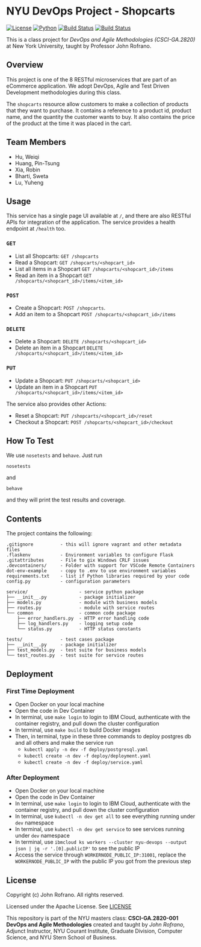 # NYU DevOps Project - Shopcarts

[![License](https://img.shields.io/badge/License-Apache_2.0-blue.svg)](https://opensource.org/licenses/Apache-2.0)
[![Python](https://img.shields.io/badge/Language-Python-blue.svg)](https://python.org/)
[![Build Status](https://github.com/CSCI-GA-2820-FA22-001/shopcarts/actions/workflows/tdd.yml/badge.svg)](https://github.com/CSCI-GA-2820-FA22-001/shopcarts/actions)
[![Build Status](https://github.com/CSCI-GA-2820-FA22-001/shopcarts/actions/workflows/bdd.yml/badge.svg)](https://github.com/CSCI-GA-2820-FA22-001/shopcarts/actions)

This is a class project for *DevOps and Agile Methodologies (CSCI-GA.2820)* at
New York University, taught by Professor John Rofrano.

## Overview

This project is one of the 8 RESTful microservices that are part of an eCommerce
application. We adopt DevOps, Agile and Test Driven Development methodologies during this class.

The `shopcarts` resource allow customers to make a collection of products that they want to purchase. It contains a reference to a product id, product name, and the quantity the customer wants to buy. It also contains the price of the product at the time it was placed in the cart.

## Team Members

- Hu, Weiqi
- Huang, Pin-Tsung
- Xia, Robin
- Bharti, Sweta
- Lu, Yuheng

## Usage
This service has a single page UI available at `/`, and there are also RESTful
APIs for integration of the application. The service provides a health endpoint
at `/health` too.

### `GET`
- List all Shopcarts: `GET /shopcarts`
- Read a Shopcart: `GET /shopcarts/<shopcart_id>`
- List all items in a Shopcart `GET /shopcarts/<shopcart_id>/items`
- Read an item in a Shopcart `GET /shopcarts/<shopcart_id>/items/<item_id>`

### `POST`
- Create a Shopcart: `POST /shopcarts`.
- Add an item to a Shopcart `POST /shopcarts/<shopcart_id>/items`

### `DELETE`
- Delete a Shopcart: `DELETE /shopcarts/<shopcart_id>`
- Delete an item in a Shopcart `DELETE /shopcarts/<shopcart_id>/items/<item_id>`

### `PUT`
- Update a Shopcart: `PUT /shopcarts/<shopcart_id>`
- Update an item in a Shopcart `PUT /shopcarts/<shopcart_id>/items/<item_id>`

The service also provides other Actions:
- Reset a Shopcart: `PUT /shopcarts/<shopcart_id>/reset`
- Checkout a Shopcart: `POST /shopcarts/<shopcart_id>/checkout`


## How To Test
We use `nosetests` and `behave`. Just run
```
nosetests
```
and
```
behave
```
and they will print the test results and coverage.


## Contents

The project contains the following:

```text
.gitignore          - this will ignore vagrant and other metadata files
.flaskenv           - Environment variables to configure Flask
.gitattributes      - File to gix Windows CRLF issues
.devcontainers/     - Folder with support for VSCode Remote Containers
dot-env-example     - copy to .env to use environment variables
requirements.txt    - list if Python libraries required by your code
config.py           - configuration parameters

service/                   - service python package
├── __init__.py            - package initializer
├── models.py              - module with business models
├── routes.py              - module with service routes
└── common                 - common code package
    ├── error_handlers.py  - HTTP error handling code
    ├── log_handlers.py    - logging setup code
    └── status.py          - HTTP status constants

tests/              - test cases package
├── __init__.py     - package initializer
├── test_models.py  - test suite for business models
└── test_routes.py  - test suite for service routes
```

## Deployment

### First Time Deployment
* Open Docker on your local machine
* Open the code in Dev Container
* In terminal, use `make login` to login to IBM Cloud, authenticate with the container registry, and pull down the cluster configuration
* In terminal, use `make build` to build Docker images
* Then, in terminal, type in these three commands to deploy postgres db and all others and make the service run
  * `kubectl apply -n dev -f deploy/postgresql.yaml`
  * `kubectl create -n dev -f deploy/deployment.yaml`
  * `kubectl create -n dev -f deploy/service.yaml`

### After Deployment
* Open Docker on your local machine
* Open the code in Dev Container
* In terminal, use `make login` to login to IBM Cloud, authenticate with the container registry, and pull down the cluster configuration
* In terminal, use `kubectl -n dev get all` to see everything running under `dev` namespace
* In terminal, use `kubectl -n dev get service` to see services running under `dev` namespace
* In terminal, use `ibmcloud ks workers --cluster nyu-devops --output json | jq -r '.[0].publicIP'` to see the public IP
* Access the service through `WORKERNODE_PUBLIC_IP:31001`, replace the `WORKERNODE_PUBLIC_IP` with the public IP you got from the previous step

## License

Copyright (c) John Rofrano. All rights reserved.

Licensed under the Apache License. See [LICENSE](LICENSE)

This repository is part of the NYU masters class: **CSCI-GA.2820-001 DevOps and Agile Methodologies** created and taught by *John Rofrano*, Adjunct Instructor, NYU Courant Institute, Graduate Division, Computer Science, and NYU Stern School of Business.
